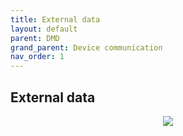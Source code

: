 ```yaml
---
title: External data
layout: default
parent: DMD
grand_parent: Device communication
nav_order: 1
---
```

## [](#header-2)External data
<script id="MathJax-script" async src="https://cdn.jsdelivr.net/npm/mathjax@3/es5/tex-mml-chtml.js"></script>
<p align="center">
  <img src="/BCAA_tutorial/assets/images/Divide_screen.png">
</p>

